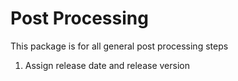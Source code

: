 # Post Processing 
This package is for all general post processing steps
1)  Assign release date and release version